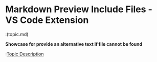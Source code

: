 # Markdown Preview Include Files - VS Code Extension

:(topic.md)

**Showcase for provide an alternative text if file cannot be found**

 :[Topic Description](topic.md)